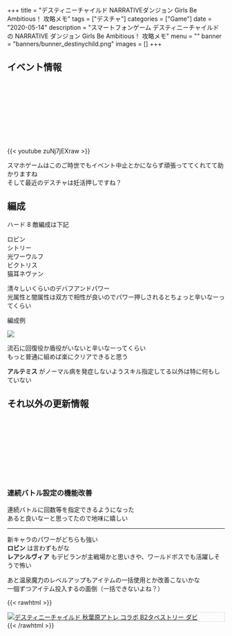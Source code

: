 +++
title = "デスティニーチャイルド NARRATIVEダンジョン Girls Be Ambitious！ 攻略メモ"
tags = ["デスチャ"]
categories = ["Game"]
date = "2020-05-14"
description = "スマートフォンゲーム デスティニーチャイルドの NARRATIVE ダンジョン Girls Be Ambitious！ 攻略メモ"
menu = ""
banner = "banners/bunner_destinychild.png"
images = []
+++

<!--more-->

## イベント情報
<div class="iframely-embed"><div class="iframely-responsive" style="height: 140px; padding-bottom: 0;"><a href="http://blog.destiny-child.jp/archives/24703909.html" data-iframely-url="//cdn.iframe.ly/o3kH1oJ?iframe=card-small"></a></div></div><script async src="//cdn.iframe.ly/embed.js" charset="utf-8"></script>  

{{< youtube zuNj7jEXraw >}}

スマホゲームはこのご時世でもイベント中止とかにならず頑張っててくれてて助かりますね  
そして最近のデスチャは妊活押しですね？  

## 編成
ハード 8 敵編成は下記  

<font color="#ffd700"><i class="fab fa-freebsd"></i></font> ロビン  
<font color="#ffd700"><i class="fab fa-freebsd"></i></font> シトリー  
<font color="#ffd700"><i class="fab fa-freebsd"></i></font> 光ワーウルフ  
<font color="#ffd700"><i class="fab fa-freebsd"></i></font> ビクトリス  
<font color="#ffd700"><i class="fab fa-freebsd"></i></font> 猫耳ネヴァン  

清々しいくらいのデバフアンドパワー  
光属性と闇属性は双方で相性が良いのでパワー押しされるとちょっと辛いなーってくらい  

編成例  

<img src="/images/2020/destiny-child-nd/nd16-1.png" />  

流石に回復役か盾役がいないと辛いなーってくらい  
もっと普通に組めば楽にクリアできると思う  

**アルテミス** がノーマル病を発症しないようスキル指定してる以外は特に何もしていない  

## それ以外の更新情報  
<div class="iframely-embed"><div class="iframely-responsive" style="height: 140px; padding-bottom: 0;"><a href="http://blog.destiny-child.jp/archives/24526882.html" data-iframely-url="//cdn.iframe.ly/Ne5fDQb?iframe=card-small"></a></div></div><script async src="//cdn.iframe.ly/embed.js" charset="utf-8"></script>

### 連続バトル設定の機能改善
連続バトルに回数等を指定できるようになった  
あると良いなーと思ってたので地味に嬉しい  

---

新キャラのパワーがどちらも強い  
**ロビン** は言わずもがな  
**レアシルヴィア** もデビランが主戦場かと思いきや、ワールドボスでも活躍しそうで怖い  

あと温泉魔力のレベルアップもアイテムの一括使用とか改善こないかな  
一個ずつアイテム投入するの面倒（一括できないよね？）  

{{< rawhtml >}}
<div style="border: dashed 1px #ccc;">
<a href="http://www.amazon.co.jp/exec/obidos/ASIN/B07H3319GX/sinokyoufu-22/ref=nosim/" name="amazletlink" target="_blank"><img src="https://images-fe.ssl-images-amazon.com/images/I/51MxXwUpZWL._SL160_.jpg" alt="デスティニーチャイルド 秋葉原アトレ コラボ B2タペストリー ダビ" style="border: none;" /></a>
</div>
{{< /rawhtml >}}
